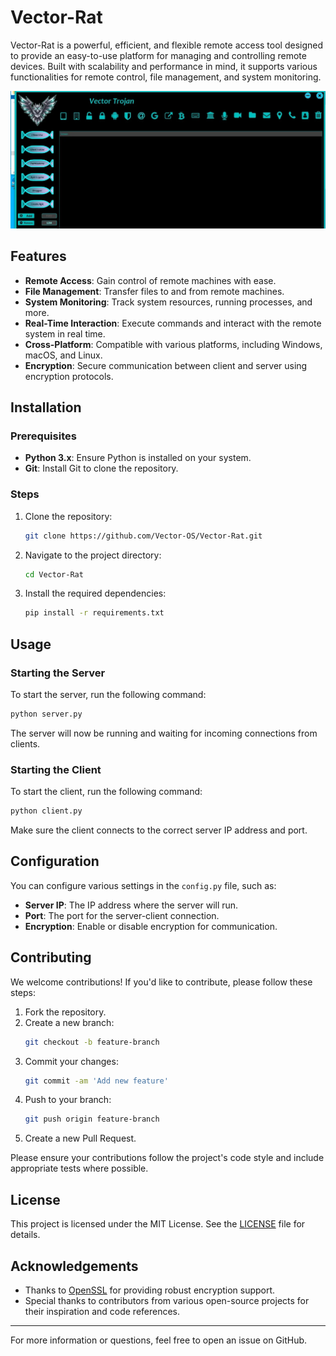 
# Vector-Rat

Vector-Rat is a powerful, efficient, and flexible remote access tool designed to provide an easy-to-use platform for managing and controlling remote devices. Built with scalability and performance in mind, it supports various functionalities for remote control, file management, and system monitoring.

![Vector-Rat Demo](images/vector-rat.webp)

## Features

- **Remote Access**: Gain control of remote machines with ease.
- **File Management**: Transfer files to and from remote machines.
- **System Monitoring**: Track system resources, running processes, and more.
- **Real-Time Interaction**: Execute commands and interact with the remote system in real time.
- **Cross-Platform**: Compatible with various platforms, including Windows, macOS, and Linux.
- **Encryption**: Secure communication between client and server using encryption protocols.

## Installation

### Prerequisites

- **Python 3.x**: Ensure Python is installed on your system.
- **Git**: Install Git to clone the repository.

### Steps

1. Clone the repository:
    ```bash
    git clone https://github.com/Vector-OS/Vector-Rat.git
    ```

2. Navigate to the project directory:
    ```bash
    cd Vector-Rat
    ```

3. Install the required dependencies:
    ```bash
    pip install -r requirements.txt
    ```

## Usage

### Starting the Server

To start the server, run the following command:

```bash
python server.py
```

The server will now be running and waiting for incoming connections from clients.

### Starting the Client

To start the client, run the following command:

```bash
python client.py
```

Make sure the client connects to the correct server IP address and port.

## Configuration

You can configure various settings in the `config.py` file, such as:

- **Server IP**: The IP address where the server will run.
- **Port**: The port for the server-client connection.
- **Encryption**: Enable or disable encryption for communication.

## Contributing

We welcome contributions! If you'd like to contribute, please follow these steps:

1. Fork the repository.
2. Create a new branch:
    ```bash
    git checkout -b feature-branch
    ```
3. Commit your changes:
    ```bash
    git commit -am 'Add new feature'
    ```
4. Push to your branch:
    ```bash
    git push origin feature-branch
    ```
5. Create a new Pull Request.

Please ensure your contributions follow the project's code style and include appropriate tests where possible.

## License

This project is licensed under the MIT License. See the [LICENSE](LICENSE) file for details.

## Acknowledgements

- Thanks to [OpenSSL](https://www.openssl.org/) for providing robust encryption support.
- Special thanks to contributors from various open-source projects for their inspiration and code references.

---

For more information or questions, feel free to open an issue on GitHub.








